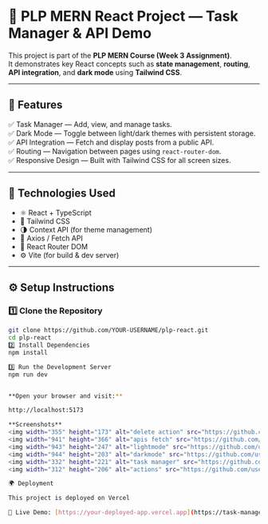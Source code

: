# 🌙 PLP MERN React Project — Task Manager & API Demo

This project is part of the **PLP MERN Course (Week 3 Assignment)**.  
It demonstrates key React concepts such as **state management**, **routing**, **API integration**, and **dark mode** using **Tailwind CSS**.

---

## 🚀 Features

✅ Task Manager — Add, view, and manage tasks.  
✅ Dark Mode — Toggle between light/dark themes with persistent storage.  
✅ API Integration — Fetch and display posts from a public API.  
✅ Routing — Navigation between pages using `react-router-dom`.  
✅ Responsive Design — Built with Tailwind CSS for all screen sizes.

---

## 🧩 Technologies Used

- ⚛️ React + TypeScript  
- 🎨 Tailwind CSS  
- 🌗 Context API (for theme management)  
- 🔄 Axios / Fetch API  
- 🧭 React Router DOM  
- ⚙️ Vite (for build & dev server)


---

## ⚙️ Setup Instructions

### 1️⃣ Clone the Repository

```bash
git clone https://github.com/YOUR-USERNAME/plp-react.git
cd plp-react
2️⃣ Install Dependencies
npm install

3️⃣ Run the Development Server
npm run dev


**Open your browser and visit:**

http://localhost:5173

**Screenshots**
<img width="355" height="173" alt="delete action" src="https://github.com/user-attachments/assets/d46e3da7-0115-4964-9da1-c24805450faf" />
<img width="941" height="366" alt="apis fetch" src="https://github.com/user-attachments/assets/bf86c276-28de-4ad1-a751-414555d38aa0" />
<img width="943" height="247" alt="lightmode" src="https://github.com/user-attachments/assets/a1d0a623-326c-42f4-9e37-3a3f66d869e9" />
<img width="944" height="203" alt="darkmode" src="https://github.com/user-attachments/assets/762ca933-a260-49a6-b523-46dd84a7517f" />
<img width="332" height="221" alt="task manager" src="https://github.com/user-attachments/assets/3e8dd21d-6dbc-4ad1-a00f-677b6e1359ba" />
<img width="312" height="206" alt="actions" src="https://github.com/user-attachments/assets/9bd8fd2c-04b5-4a46-ba04-46520316a3d1" />

🌍 Deployment

This project is deployed on Vercel 

🔗 Live Demo: [https://your-deployed-app.vercel.app](https://task-manager-app-nine-psi.vercel.app/)

